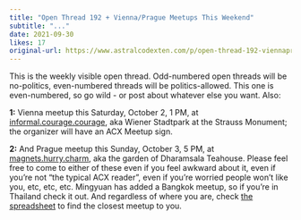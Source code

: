 ```yaml
---
title: "Open Thread 192 + Vienna/Prague Meetups This Weekend"
subtitle: "..."
date: 2021-09-30
likes: 17
original-url: https://www.astralcodexten.com/p/open-thread-192-viennaprague-meetups
---
```

This is the weekly visible open thread. Odd-numbered open threads will be no-politics, even-numbered threads will be politics-allowed. This one is even-numbered, so go wild - or post about whatever else you want. Also:

 **1:** Vienna meetup this Saturday, October 2, 1 PM, at [informal.courage.courage](https://w3w.co/informal.courage.courage), aka Wiener Stadtpark at the Strauss Monument; the organizer will have an ACX Meetup sign.

 **2:** And Prague meetup this Sunday, October 3, 5 PM, at [magnets.hurry.charm](https://w3w.co/magnets.hurry.charm), aka the garden of Dharamsala Teahouse. Please feel free to come to either of these even if you feel awkward about it, even if you’re not “the typical ACX reader”, even if you’re worried people won’t like you, etc, etc, etc. Mingyuan has added a Bangkok meetup, so if you’re in Thailand check it out. And regardless of where you are, check [the spreadsheet](https://docs.google.com/spreadsheets/d/e/2PACX-1vTsSMKpBkT5y4yOIcUYqKGzuyZ7jdZTKSrp-bASqY6Y5VV0ta6_hNwVWWMI2wQDzj21TaA4lMS-KSio/pubhtml) to find the closest meetup to you.
